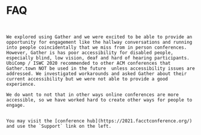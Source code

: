# FAQ


```{dropdown} Why is the conference not using Gather?


We explored using Gather and we were excited to be able to provide an opportunity for engagement like the hallway conversations and running into people coincidentally that we miss from in person conferences.  However, Gather is has poor accessibility for disabled people, especially blind, low vision, deaf and hard of hearing participants. UbiComp / ISWC 2020 recommended to other ACM conferences that Gather.town NOT be used in the future  unless accessibility issues are addressed. We investigated workarounds and asked Gather about their current accessibility but we were not able to provide a good experience.

We do want to not that in other ways online conferences are more accessible, so we have worked hard to create other ways for people to engage.

```


```{dropdown} I can't log in to the conference site, who should I contact?

You may visit the [conference hub](https://2021.facctconference.org/) and use the `Support` link on the left. 
```

```{dropdown}
```
